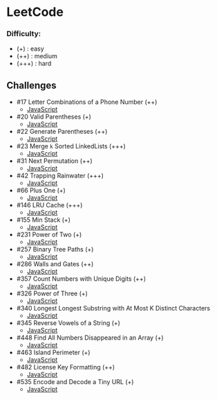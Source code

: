 # LeetCode

### Difficulty:

- (+) : easy
- (++) : medium
- (+++) : hard

## Challenges

- #17 Letter Combinations of a Phone Number (++)
  - [JavaScript](./17-letter-combinations-of-a-phone-number.js)
- #20 Valid Parentheses (+)
  - [JavaScript](./20-valid-parentheses.js)
- #22 Generate Parentheses (++)
  - [JavaScript](./22-generate-parentheses.js)
- #23 Merge `k` Sorted LinkedLists (+++)
  - [JavaScript](./23-merge-k-sorted-linked-lists.js)
- #31 Next Permutation (++)
  - [JavaScript](./31-next-permutation.js)
- #42 Trapping Rainwater (+++)
  - [JavaScript](./42-trapping-rainwater.js)
- #66 Plus One (+)
  - [JavaScript](./66-plus-one.js)
- #146 LRU Cache (+++)
  - [JavaScript](./146-lru-cache.js)
- #155 Min Stack (+)
  - [JavaScript](./155-min-stack.js)
- #231 Power of Two (+)
  - [JavaScript](./231-power-of-two.js)
- #257 Binary Tree Paths (+)
  - [JavaScript](./257-binary-tree-paths.js)
- #286 Walls and Gates (++)
  - [JavaScript](./286-walls-and-gates.js)
- #357 Count Numbers with Unique Digits (++)
  - [JavaScript](./357-count-numbers-with-unique-digits.js)
- #326 Power of Three (+)
  - [JavaScript](./326-power-of-three.js)
- #340 Longest Longest Substring with At Most K Distinct Characters
	- [JavaScript](./340-longest-substring-with-k-distinct-characters.js)
- #345 Reverse Vowels of a String (+)
  - [JavaScript](./345-reverse-vowels-of-a-string.js)
- #448 Find All Numbers Disappeared in an Array (+)
  - [JavaScript](./448-find-all-numbers-disappeared-in-an-array.js)
- #463 Island Perimeter (+)
  - [JavaScript](./463-island-perimeter.js)
- #482 License Key Formatting (++)
  - [JavaScript](./482-license-key-formatting.js)
- #535 Encode and Decode a Tiny URL (+)
  - [JavaScript](./535-encode-and-decode-a-tiny-url.js)

